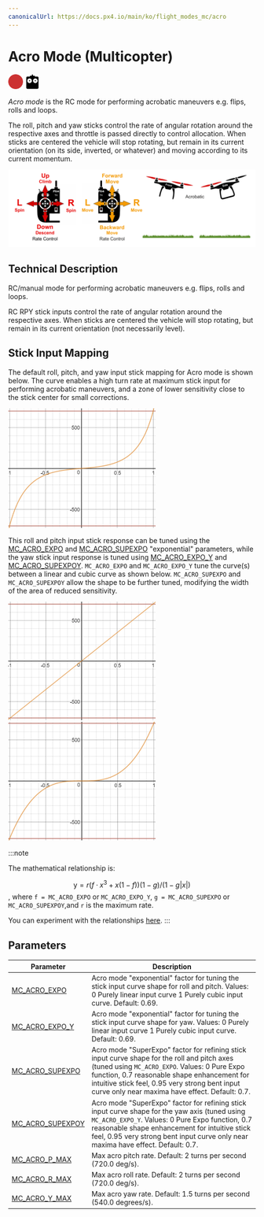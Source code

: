 ```yaml
---
canonicalUrl: https://docs.px4.io/main/ko/flight_modes_mc/acro
---
```


# Acro Mode (Multicopter)

[<img src="../../assets/site/difficulty_hard.png" title="Hard to fly" width="30px" />](../getting_started/flight_modes.md#key_difficulty)&nbsp;[<img src="../../assets/site/remote_control.svg" title="Manual/Remote control required" width="30px" />](../getting_started/flight_modes.md#key_manual)&nbsp;

*Acro mode* is the RC mode for performing acrobatic maneuvers e.g. flips, rolls and loops.

The roll, pitch and yaw sticks control the rate of angular rotation around the respective axes and throttle is passed directly to control allocation. When sticks are centered the vehicle will stop rotating, but remain in its current orientation (on its side, inverted, or whatever) and moving according to its current momentum.

![MC Manual Acrobatic Flight](../../assets/flight_modes/manual_acrobatic_MC.png)

<!-- image above incorrect: https://github.com/PX4/PX4-user_guide/issues/182 -->

## Technical Description

RC/manual mode for performing acrobatic maneuvers e.g. flips, rolls and loops.

RC RPY stick inputs control the rate of angular rotation around the respective axes. When sticks are centered the vehicle will stop rotating, but remain in its current orientation (not necessarily level).

## Stick Input Mapping

The default roll, pitch, and yaw input stick mapping for Acro mode is shown below. The curve enables a high turn rate at maximum stick input for performing acrobatic maneuvers, and a zone of lower sensitivity close to the stick center for small corrections.

![Acro mode - default input curve](../../assets/flight_modes/acro_mc_input_curve_expo_superexpo_default.png)

This roll and pitch input stick response can be tuned using the [MC_ACRO_EXPO](#MC_ACRO_EXPO) and [MC_ACRO_SUPEXPO](#MC_ACRO_SUPEXPO) "exponential" parameters, while the yaw stick input response is tuned using [MC_ACRO_EXPO_Y](#MC_ACRO_EXPO_Y) and [MC_ACRO_SUPEXPOY](#MC_ACRO_SUPEXPOY). `MC_ACRO_EXPO` and `MC_ACRO_EXPO_Y` tune the curve(s) between a linear and cubic curve as shown below. `MC_ACRO_SUPEXPO` and `MC_ACRO_SUPEXPOY` allow the shape to be further tuned, modifying the width of the area of reduced sensitivity.

![Acro mode - expo - pure linear input curve](../../assets/flight_modes/acro_mc_input_curve_expo_linear.png) ![Acro mode - expo - pure cubic input curve](../../assets/flight_modes/acro_mc_input_curve_expo_cubic.png)

:::note

The mathematical relationship is:

$$\mathrm{y} = r(f \cdot x^3 + x(1-f)) (1-g)/(1-g |x|)$$, where `f = MC_ACRO_EXPO` or `MC_ACRO_EXPO_Y`, `g = MC_ACRO_SUPEXPO` or `MC_ACRO_SUPEXPOY`,and `r` is the maximum rate.

You can experiment with the relationships [here](https://www.desmos.com/calculator/yty5kgurmc).
:::


## Parameters

| Parameter                                                                                                 | Description                                                                                                                                                                                                                                                                                       |
| --------------------------------------------------------------------------------------------------------- | ------------------------------------------------------------------------------------------------------------------------------------------------------------------------------------------------------------------------------------------------------------------------------------------------- |
| <a id="MC_ACRO_EXPO"></a>[MC_ACRO_EXPO](../advanced_config/parameter_reference.md#MC_ACRO_EXPO)         | Acro mode "exponential" factor for tuning the stick input curve shape for roll and pitch. Values: 0 Purely linear input curve 1 Purely cubic input curve. Default: 0.69.                                                                                                                          |
| <a id="MC_ACRO_EXPO_Y"></a>[MC_ACRO_EXPO_Y](../advanced_config/parameter_reference.md#MC_ACRO_EXPO_Y)     | Acro mode "exponential" factor for tuning the stick input curve shape for yaw. Values: 0 Purely linear input curve 1 Purely cubic input curve. Default: 0.69.                                                                                                                                     |
| <a id="MC_ACRO_SUPEXPO"></a>[MC_ACRO_SUPEXPO](../advanced_config/parameter_reference.md#MC_ACRO_SUPEXPO)   | Acro mode "SuperExpo" factor for refining stick input curve shape for the roll and pitch axes (tuned using `MC_ACRO_EXPO`. Values: 0 Pure Expo function, 0.7 reasonable shape enhancement for intuitive stick feel, 0.95 very strong bent input curve only near maxima have effect. Default: 0.7. |
| <a id="MC_ACRO_SUPEXPOY"></a>[MC_ACRO_SUPEXPOY](../advanced_config/parameter_reference.md#MC_ACRO_SUPEXPOY) | Acro mode "SuperExpo" factor for refining stick input curve shape for the yaw axis (tuned using `MC_ACRO_EXPO_Y`. Values: 0 Pure Expo function, 0.7 reasonable shape enhancement for intuitive stick feel, 0.95 very strong bent input curve only near maxima have effect. Default: 0.7.          |
| <a id="MC_ACRO_P_MAX"></a>[MC_ACRO_P_MAX](../advanced_config/parameter_reference.md#MC_ACRO_P_MAX)       | Max acro pitch rate. Default: 2 turns per second (720.0 deg/s).                                                                                                                                                                                                                                   |
| <a id="MC_ACRO_R_MAX"></a>[MC_ACRO_R_MAX](../advanced_config/parameter_reference.md#MC_ACRO_R_MAX)       | Max acro roll rate. Default: 2 turns per second (720.0 deg/s).                                                                                                                                                                                                                                    |
| <a id="MC_ACRO_Y_MAX"></a>[MC_ACRO_Y_MAX](../advanced_config/parameter_reference.md#MC_ACRO_Y_MAX)       | Max acro yaw rate. Default: 1.5 turns per second (540.0 degrees/s).                                                                                                                                                                                                                               |

